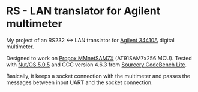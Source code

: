 RS - LAN translator for Agilent multimeter
==========================================

My project of an RS232 <-> LAN translator for [Agilent 34410A](http://www.home.agilent.com/en/pd-692834-pn-34410A/)
digital multimeter.

Designed to work on [Propox MMnetSAM7X](http://www.propox.com/products/t_208.html) (AT91SAM7x256 MCU).
Tested with [Nut/OS 5.0.5](http://www.ethernut.de/) and GCC version 4.6.3 from
[Sourcery CodeBench Lite](http://www.mentor.com/embedded-software/sourcery-tools/sourcery-codebench/overview/).

Basically, it keeps a socket connection with the multimeter and passes the messages between input
UART and the socket connection.
